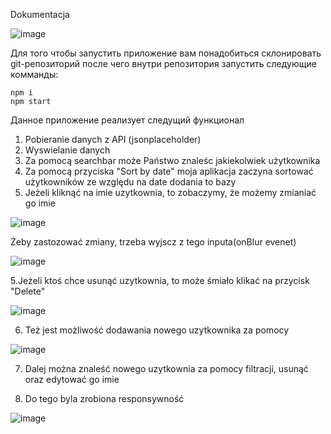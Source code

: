 Dokumentacja

![image](https://user-images.githubusercontent.com/71015266/192089211-98bcd27b-b073-4da2-8a28-57793ea41372.png)

Для того чтобы запустить приложение вам понадобиться склонировать git-репозиторий после чего внутри репозитория запустить следующие комманды:


```
npm i
npm start
```

Данное приложение реализует следущий функционал

1. Pobieranie danych z API (jsonplaceholder)
2. Wyswielanie danych
3. Za pomocą searchbar może Państwo znaleśc jakiekolwiek użytkownika
3. Za pomocą przyciska "Sort by date" moja aplikacja zaczyna sortować użytkowników ze względu na date dodania to bazy
4. Jeżeli kliknąć na imie uzytkownia, to zobaczymy, że możemy zmianiać go imie

![image](https://user-images.githubusercontent.com/71015266/192089414-8bcbeb79-a38f-42cb-90d0-206c3e9422f2.png)

Żeby zastozować zmiany, trzeba wyjscz z tego inputa(onBlur evenet)

![image](https://user-images.githubusercontent.com/71015266/192089662-0853a707-283d-43a4-a7bc-9222cd75b45e.png)


5.Jeżeli ktoś chce usunąć uzytkownia, to może śmiało klikać na przycisk "Delete"

![image](https://user-images.githubusercontent.com/71015266/192089699-0106b90a-89b7-4cf2-bd59-5f662df12ec4.png)

6. Też jest możliwość dodawania nowego uzytkownika za pomocy

![image](https://user-images.githubusercontent.com/71015266/192089747-84a55f8b-c3c0-4db0-8a11-59776f75dfd1.png)

7. Dalej można znaleść nowego uzytkownia za pomocy filtracji, usunąć oraz edytować go imie

8. Do tego byla zrobiona responsywność

![image](https://user-images.githubusercontent.com/71015266/192089803-7547972d-593b-47a3-9fc5-192eb7ed59ce.png)

